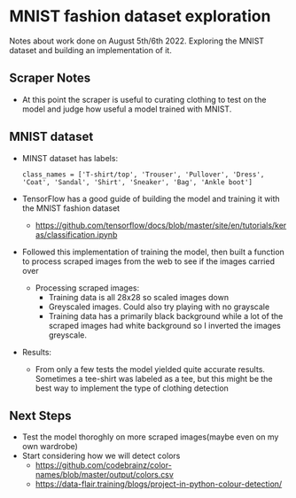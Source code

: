 # MNIST fashion dataset exploration

Notes about work done on August 5th/6th 2022. Exploring the MNIST dataset and building an implementation of it.

## Scraper Notes
- At this point the scraper is useful to curating clothing to test on the model and judge how useful a model trained with MNIST.

## MNIST dataset
- MINST dataset has labels:
    
    `class_names = ['T-shirt/top', 'Trouser', 'Pullover', 'Dress', 'Coat',
               'Sandal', 'Shirt', 'Sneaker', 'Bag', 'Ankle boot']`
    
- TensorFlow has a good guide of building the model and training it with the MNIST fashion dataset
    - https://github.com/tensorflow/docs/blob/master/site/en/tutorials/keras/classification.ipynb
- Followed this implementation of training the model, then built a function to process scraped images from the web to see if the images carried over
    - Processing scraped images:
        - Training data is all 28x28 so scaled images down
        - Greyscaled images. Could also try playing with no grayscale
        - Training data has a primarily black background while a lot of the scraped images had white background so I inverted the images greyscale.
-  Results: 
    - From only a few tests the model yielded quite accurate results. Sometimes a tee-shirt was labeled as a tee, but this might be the best way to implement the type of clothing detection

## Next Steps
- Test the model thoroghly on more scraped images(maybe even on my own wardrobe)
- Start considering how we will detect colors
    - https://github.com/codebrainz/color-names/blob/master/output/colors.csv
    - https://data-flair.training/blogs/project-in-python-colour-detection/




